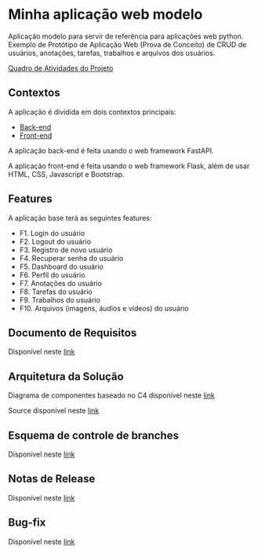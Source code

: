 # Minha aplicação web modelo

Aplicação modelo para servir de referência para aplicações web python. Exemplo de Protótipo de Aplicação Web (Prova de Conceito) de CRUD de usuários, anotações, tarefas, trabalhos e arquivos dos usuários.

[Quadro de Atividades do Projeto](https://github.com/users/armandossrecife/projects/4/views/1)

## Contextos

A aplicação é dividida em dois contextos principais: 
- [Back-end](https://github.com/armandossrecife/myapp/tree/main/back)
- [Front-end](https://github.com/armandossrecife/myapp/tree/main/front)

A aplicação back-end é feita usando o web framework FastAPI.

A aplicação front-end é feita usando o web framework Flask, além de usar HTML, CSS, Javascript e Bootstrap.

## Features 

A aplicação base terá as seguintes features: 

- F1. Login do usuário
- F2. Logout do usuário
- F3. Registro de novo usuário
- F4. Recuperar senha do usuário
- F5. Dashboard do usuário
- F6. Perfil do usuário
- F7. Anotações do usuário
- F8. Tarefas do usuário
- F9. Trabalhos do usuário
- F10. Arquivos (imagens, áudios e vídeos) do usuário

## Documento de Requisitos

Disponível neste [link](https://github.com/armandossrecife/myapp/blob/main/docs/requisitos/funcionais.md)

## Arquitetura da Solução 

Diagrama de componentes baseado no C4 disponível neste [link](https://github.com/armandossrecife/myapp/blob/main/docs/arquitetura/imagens/diagrama.png)

Source disponível neste [link](https://github.com/armandossrecife/myapp/blob/main/docs/requisitos/diagrama.puml)

## Esquema de controle de branches

Disponível neste [link](https://github.com/armandossrecife/myapp/blob/main/docs/branches.md)

## Notas de Release

Disponível neste [link](https://github.com/armandossrecife/myapp/blob/main/docs/releases.md)

## Bug-fix

Disponível neste [link](https://github.com/armandossrecife/myapp/blob/main/docs/bugfix.md)
